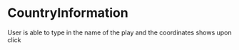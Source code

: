 # CountryInformation
User is able to type in the name of the play and the coordinates shows upon click
